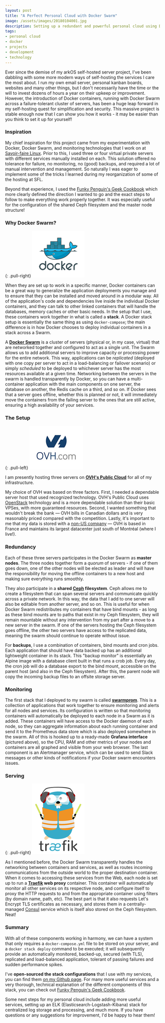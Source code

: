 ```yaml
---
layout: post
title: "A Perfect Personal Cloud with Docker Swarm"
image: /assets/images/20180104001.jpg
description: Setting up a redundant and powerful personal cloud using Docker containers.
tags:
- personal cloud
- docker
- projects
- development
- technology
---
```


Ever since the demise of my arkOS self-hosted server project, I've been dabbling with some more modern ways of self-hosting the services I care the most about. I run my own email server, personal kanban boards, websites and many other things, but I don't necessarily have the time or the will to invest dozens of hours a year on their upkeep or improvement. However, the introduction of Docker containers, running with Docker Swarm across a failure-tolerant cluster of servers, has been a huge leap forward in my self-hosting quest for simplification and security. This massive project is stable enough now that I can show you how it works - it may be easier than you think to set it up for yourself!

### Inspiration

My chief inspiration for this project came from my experimentation with Docker, Docker Swarm, and monitoring technologies that I work on at [Savoir-faire Linux](https://savoirfairelinux.com). Prior to this, I used three or four virtual private servers with different services manually installed on each. This solution offered no tolerance for failure, no monitoring, no (good) backups, and required a lot of manual intervention and management. So naturally I was eager to implement some of the tricks I learned during my reorganization of some of the hosting at SFL.

Beyond that experience, I used the [Funky Penguin's Geek Cookbook](https://geek-cookbook.funkypenguin.co.nz) which more clearly defined the direction I wanted to go and the exact steps to follow to make everything work properly together. It was especially useful for the configuration of the shared Ceph filesystem and the master node structure!

### Why Docker Swarm?

{: .pull-right}
![](/assets/images/20180104003.png)

When they are set up to work in a specific manner, Docker containers can be a great way to generalize the application deployments you manage and to ensure that they can be installed and moved around in a modular way. All of the application's code and dependencies live inside the individual Docker containers, and they can talk to other linked containers that will handle the databases, memory caches or other basic needs. In the setup that I use, these containers work together in what is called a **stack**. A Docker stack setup is essentially the same thing as using `docker-compose`; the main difference is in how Docker chooses to deploy individual containers in a stack across a Swarm.

A **[Docker Swarm](https://docs.docker.com/engine/swarm/)** is a cluster of servers (physical or, in my case, virtual) that are networked together and configured to act as a single unit. The Swarm allows us to add additional servers to improve capacity or processing power for the entire network. This way, applications can be *replicated* (deployed with one copy per server to act in a load-balancing or failover scenario) or simply *scheduled* to be deployed to whichever server has the most resources available at a given time. Networking between the servers in the swarm is handled transparently by Docker, so you can have a multi-container application with the main components on one server, the database on another, the Redis cache on a third, and so on. If Docker sees that a server goes offline, whether this is planned or not, it will immediately move the containers from the failing server to the ones that are still active, ensuring a high availability of your services.

### The Setup

{: .pull-left}
![](/assets/images/20170603004.jpg)

I am presently hosting three servers on **[OVH's Public Cloud](https://www.ovh.com/ca/en/public-cloud/instances/)** for all of my infrastructure.

My choice of OVH was based on three factors. First, I needed a dependable server host that used recognized technology. OVH's Public Cloud uses [OpenStack](https://www.openstack.org) technology and is a more dependable solution than their basic VPSes, with more guaranteed resources. Second, I wanted something that wouldn't break the bank &mdash; OVH bills in Canadian dollars and is very reasonably priced compared with the competition. Lastly, it's important to me that my data is stored with a [non-US company](/blog/deamericanized-cloud/) &mdash; OVH is based in France and maintains its largest datacenter just south of Montréal (where I live!).

### Redundancy

Each of these three servers participates in the Docker Swarm as **master nodes**. The three nodes together form a *quorum* of servers - if one of them goes down, one of the other nodes will be elected as leader and will have the responsibility for moving the offline containers to a new host and making sure everything runs smoothly.

They also participate in a **shared [Ceph](http://ceph.com) filesystem**. Ceph allows me to create a filesystem that can span several servers and communicate quickly across a private network. In this way, the data that I add to one server will also be editable from another server, and so on. This is useful for when Docker Swarm redistributes my containers that have bind mounts - as long as these bind mounts are to paths that exist in my Ceph filesystem, they will remain mountable without any intervention from my part after a move to a new server in the swarm. If one of the servers hosting the Ceph filesystem goes offline, the other two servers have access to the replicated data, meaning the swarm should continue to operate without issue.

For **backups**, I use a combination of containers, bind mounts and cron jobs. Each application that should have data backed up has an additional lightweight container in its stack. This "backup monitor" is essentially an Alpine image with a database client built in that runs a crob job. Every day, the cron job will do a database export to the bind mount, accessible on the parent host (and also in the Ceph filesystem). After this, the parent node will copy the incoming backup files to an offsite storage server.

### Monitoring

The first stack that I deployed to my swarm is called **[swarmprom](https://github.com/stefanprodan/swarmprom)**. This is a collection of applications that work together to ensure monitoring and alerts for all nodes and services. Its configuration is written so that monitoring containers will automatically be deployed to each node in a Swarm as it is added. These containers will have access to the Docker daemon of each node, so they can aggregate information about each running container and send it to the Prometheus data store which is also deployed somewhere in the swarm. All of this is hooked up to a ready-made **Grafana interface** (pictured above), so the CPU, RAM and other metrics of your nodes and containers are all graphed and visible from your web browser. The last component is an Alertmanager service, which can be used to send Slack messages or other kinds of notifications if your Docker swarm encounters issues.

### Serving

{: .pull-right}
![](/assets/images/20180104002.png)

As I mentioned before, the Docker Swarm transparently handles the networking between containers and services, as well as routes incoming communications from the outside world to the proper destination container. When it comes to accessing these services from the Web, each node is set up to run a **[Traefik](https://traefik.io) web proxy** container. This container will automatically monitor all other services on its respective node, and configure itself to proxy the HTTP requests to and from the appropriate container using filters (by domain name, path, etc). The best part is that it also requests Let's Encrypt TLS certificates as necessary, and stores them in a centrally-managed [Consul](https://www.consul.io) service which is itself also stored on the Ceph filesystem. Neat!

### Summary

With all of these components working in harmony, we can have a system that only requires a `docker-compose.yml` file to be stored on your server, and a `docker stack deploy` command to be executed; it will subsequently provide an automatically monitored, backed-up, secured (with TLS), replicated and load-balanced application, tolerant of passing failures and sudden performance spikes.

I've **open-sourced the stack configurations** that I use with my services, you can find them [on my Github page](https://github.com/peakwinter/stacks). For many more useful services and a very thorough, technical explanation of the different components of this stack, you can check out [Funky Penguin's Geek Cookbook](https://geek-cookbook.funkypenguin.co.nz).

Some next steps for my personal cloud include adding more useful services, setting up an ELK (Elasticsearch-Logstash-Kibana) stack for centralized log storage and processing, and much more. If you have questions or any suggestions for improvement, I'd be happy to hear them!
